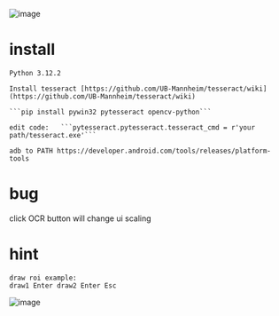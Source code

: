 ![image](https://github.com/forxxin/Arknights_recruitment_tag/assets/165651451/230936b2-7130-4798-8415-f99a3978b446)

# install
    Python 3.12.2

    Install tesseract [https://github.com/UB-Mannheim/tesseract/wiki](https://github.com/UB-Mannheim/tesseract/wiki)

    ```pip install pywin32 pytesseract opencv-python```

    edit code:   ```pytesseract.pytesseract.tesseract_cmd = r'your path/tesseract.exe'```

    adb to PATH https://developer.android.com/tools/releases/platform-tools

# bug
   click OCR button will change ui scaling
   
# hint
    draw roi example:
    draw1 Enter draw2 Enter Esc
![image](https://github.com/forxxin/Arknights_recruitment_tag/assets/165651451/79a78e2c-0132-458b-9e4b-504ba6a5b1a3)
